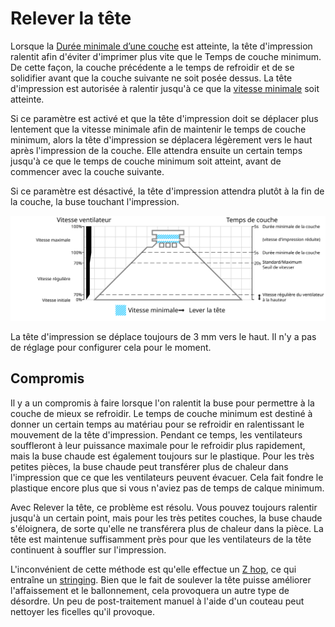 Relever la tête
====
Lorsque la [Durée minimale d’une couche](cool_min_layer_time.md) est atteinte, la tête d'impression ralentit afin d'éviter d'imprimer plus vite que le Temps de couche minimum. De cette façon, la couche précédente a le temps de refroidir et de se solidifier avant que la couche suivante ne soit posée dessus. La tête d'impression est autorisée à ralentir jusqu'à ce que la [vitesse minimale](cool_min_speed.md) soit atteinte.

Si ce paramètre est activé et que la tête d'impression doit se déplacer plus lentement que la vitesse minimale afin de maintenir le temps de couche minimum, alors la tête d'impression se déplacera légèrement vers le haut après l'impression de la couche. Elle attendra ensuite un certain temps jusqu'à ce que le temps de couche minimum soit atteint, avant de commencer avec la couche suivante.

Si ce paramètre est désactivé, la tête d'impression attendra plutôt à la fin de la couche, la buse touchant l'impression.

![Lorsque le temps de couche minimum est atteint, la tête peut se soulever](../images/cool_fan_speed_fr.svg)

La tête d'impression se déplace toujours de 3 mm vers le haut. Il n'y a pas de réglage pour configurer cela pour le moment.

Compromis
----
Il y a un compromis à faire lorsque l'on ralentit la buse pour permettre à la couche de mieux se refroidir. Le temps de couche minimum est destiné à donner un certain temps au matériau pour se refroidir en ralentissant le mouvement de la tête d'impression. Pendant ce temps, les ventilateurs souffleront à leur puissance maximale pour le refroidir plus rapidement, mais la buse chaude est également toujours sur le plastique. Pour les très petites pièces, la buse chaude peut transférer plus de chaleur dans l'impression que ce que les ventilateurs peuvent évacuer. Cela fait fondre le plastique encore plus que si vous n'aviez pas de temps de calque minimum.

Avec Relever la tête, ce problème est résolu. Vous pouvez toujours ralentir jusqu'à un certain point, mais pour les très petites couches, la buse chaude s'éloignera, de sorte qu'elle ne transférera plus de chaleur dans la pièce. La tête est maintenue suffisamment près pour que les ventilateurs de la tête continuent à souffler sur l'impression.

L'inconvénient de cette méthode est qu'elle effectue un [Z hop](../travel/retraction_hop.md), ce qui entraîne un [stringing](../troubleshooting/stringinging.md). Bien que le fait de soulever la tête puisse améliorer l'affaissement et le ballonnement, cela provoquera un autre type de désordre. Un peu de post-traitement manuel à l'aide d'un couteau peut nettoyer les ficelles qu'il provoque.
